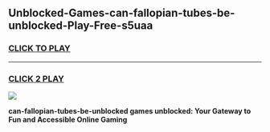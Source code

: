 
## Unblocked-Games-can-fallopian-tubes-be-unblocked-Play-Free-s5uaa
<h3>
<a href="https://premium76.site?title=can-fallopian-tubes-be-unblocked&ref=21A">CLICK TO PLAY</a></h3>
<hr>

<h3>
<a href="https://premium76.site?title=can-fallopian-tubes-be-unblocked&ref=21A">CLICK 2 PLAY</a>
  
</h3>

<a href="https://premium76.site?title=can-fallopian-tubes-be-unblocked&ref=21A"><img src="https://clearcache.store/games.png"></a>


**can-fallopian-tubes-be-unblocked games unblocked: Your Gateway to Fun and Accessible Online Gaming**
